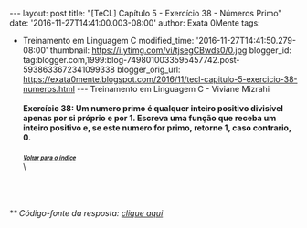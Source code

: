 --- layout: post title: "\[TeCL\] Capítulo 5 - Exercício 38 - Números
Primo" date: '2016-11-27T14:41:00.003-08:00' author: Exata 0Mente tags:
- Treinamento em Linguagem C modified\_time:
'2016-11-27T14:41:50.279-08:00' thumbnail:
https://i.ytimg.com/vi/tjsegCBwds0/0.jpg blogger\_id:
tag:blogger.com,1999:blog-7498010033595457742.post-5938633672341099338
blogger\_orig\_url:
https://exata0mente.blogspot.com/2016/11/tecl-capitulo-5-exercicio-38-numeros.html
--- Treinamento em Linguagem C - Viviane Mizrahi\
\
**Exercício 38: Um numero primo é qualquer inteiro positivo divisível
apenas por si próprio e por 1. Escreva uma função que receba um inteiro
positivo e, se este numero for primo, retorne 1, caso contrario, 0.**\
\
**<span
style="font-family: &quot;helvetica neue&quot; , &quot;arial&quot; , &quot;helvetica&quot; , sans-serif;"><span
style="font-size: small;">[<span style="font-size: x-small;">*Voltar
para o ín<span
style="font-family: &quot;helvetica neue&quot; , &quot;arial&quot; , &quot;helvetica&quot; , sans-serif;">di<span
style="font-family: &quot;helvetica neue&quot; , &quot;arial&quot; , &quot;helvetica&quot; , sans-serif;">ce</span></span>*</span>](http://exata0mente.blogspot.com/2016/11/indice-do-blog.html)</span></span>**\
\
<div class="separator" style="clear: both; text-align: center;">

</div>

\
\
\
**<span
style="font-family: &quot;helvetica neue&quot; , &quot;arial&quot; , &quot;helvetica&quot; , sans-serif;"><span
style="font-size: small;"><span style="font-size: x-small;">*<span
style="font-family: &quot;helvetica neue&quot; , &quot;arial&quot; , &quot;helvetica&quot; , sans-serif;"><span
style="font-family: &quot;helvetica neue&quot; , &quot;arial&quot; , &quot;helvetica&quot; , sans-serif;"> </span></span>*</span></span></span>*Código-fonte
da resposta: [clique aqui](http://adf.ly/1gB8W9)*
